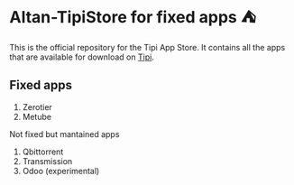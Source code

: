 # Altan-TipiStore for fixed apps ⛺️

This is the official repository for the Tipi App Store. It contains all the apps that are available for download on [Tipi](https://github.com/runtipi/runtipi).

## Fixed apps

1. Zerotier
2. Metube

Not fixed but mantained apps
1. Qbittorrent
2. Transmission
3. Odoo (experimental)
